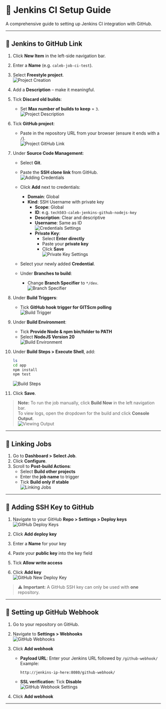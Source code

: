 # 🚀 Jenkins CI Setup Guide

A comprehensive guide to setting up Jenkins CI integration with GitHub.

---

## 🔗 Jenkins to GitHub Link

1. Click **New Item** in the left-side navigation bar.  
2. Enter a **Name** (e.g. `caleb-job-ci-test`).  
3. Select **Freestyle project**.  
   ![Project Creation](./images/project_creation.png)

4. Add a **Description** – make it meaningful.  
5. Tick **Discard old builds**:  
   - Set **Max number of builds to keep** = `3`.  
   ![Project Description](./images/project_description.png)

6. Tick **GitHub project**:  
   - Paste in the repository URL from your browser (ensure it ends with a `/`).  
   ![Project GitHub Link](./images/project_github_link.png)

7. Under **Source Code Management**:  
   - Select **Git**.  
   - Paste the **SSH clone link** from GitHub.  
   ![Adding Credentials](./images/adding_credentials.png)

   - Click **Add** next to credentials:
     - **Domain**: Global  
     - **Kind**: SSH Username with private key  
       - **Scope**: Global  
       - **ID**: e.g. `tech503-caleb-jenkins-github-nodejs-key`  
       - **Description**: Clear and descriptive  
       - **Username**: Same as ID  
       ![Credentials Settings](./images/credentials_settings.png)
       - **Private Key**:  
         - Select **Enter directly**  
         - Paste your **private key**  
         - Click **Save**  
         ![Private Key Settings](./images/private_key_settings.png)

   - Select your newly added **Credential**.  
   - Under **Branches to build**:  
     - Change **Branch Specifier** to `*/dev`.  
     ![Branch Specifier](./images/branch_specifier.png)

8. Under **Build Triggers**:  
   - Tick **GitHub hook trigger for GITScm polling**  
   ![Build Trigger](./images/build_trigger_webhook.png)

9. Under **Build Environment**:  
   - Tick **Provide Node & npm bin/folder to PATH**  
   - Select **NodeJS Version 20**  
   ![Build Environment](./images/build_environment.png)

10. Under **Build Steps > Execute Shell**, add:
    ```bash
    ls
    cd app
    npm install
    npm test
    ```
    ![Build Steps](./images/build_steps.png)

11. Click **Save**.

> **Note:** To run the job manually, click **Build Now** in the left navigation bar.  
> To view logs, open the dropdown for the build and click **Console Output**.  
![Viewing Output](./images/viewing_console.png)

---

## 🔁 Linking Jobs

1. Go to **Dashboard > Select Job**.  
2. Click **Configure**.  
3. Scroll to **Post-build Actions**:  
   - Select **Build other projects**  
   - Enter the **job name** to trigger  
   - Tick **Build only if stable**  
   ![Linking Jobs](./images/linking_jobs.png)

---

## 🔐 Adding SSH Key to GitHub

1. Navigate to your GitHub **Repo > Settings > Deploy keys**  
   ![GitHub Deploy Keys](./images/github_deploy_keys.png)

2. Click **Add deploy key**  
3. Enter a **Name** for your key  
4. Paste your **public key** into the key field  
5. Tick **Allow write access**  
6. Click **Add key**  
   ![GitHub New Deploy Key](./images/github_add_deploy_key.png)

> ⚠️ **Important:** A GitHub SSH key can only be used with **one** repository.

---

## 📡 Setting up GitHub Webhook

1. Go to your repository on GitHub.  
2. Navigate to **Settings > Webhooks**  
   ![GitHub Webhooks](./images/github_webhooks.png)

3. Click **Add webhook**  
   - **Payload URL**: Enter your Jenkins URL followed by `/github-webhook/`  
     Example:  
     ```
     http://jenkins-ip-here:8080/github-webhook/
     ```
   - **SSL verification**: Tick **Disable**  
   ![GitHub Webhook Settings](./images/github_webhook_settings.png)

4. Click **Add webhook**

---
